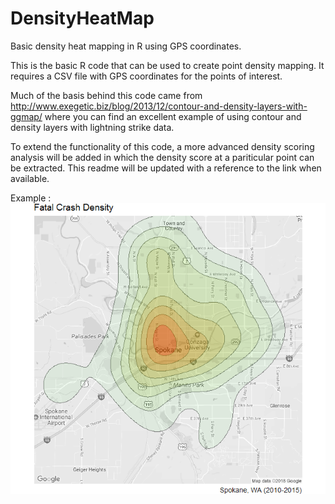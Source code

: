 # DensityHeatMap
Basic density heat mapping in R using GPS coordinates.  

This is the basic R code that can be used to create point density mapping.  It requires a CSV file with GPS coordinates for the points of interest.

Much of the basis behind this code came from http://www.exegetic.biz/blog/2013/12/contour-and-density-layers-with-ggmap/ where you can find an excellent example of using contour and density layers with lightning strike data.

To extend the functionality of this code, a more advanced density scoring analysis will be added in which the density score at a pariticular point can be extracted.  This readme will be updated with a reference to the link when available.


Example : 
![alt text](https://raw.githubusercontent.com/LMcDiffett/DensityHeatMap/master/Density_Heat_Map.png)

